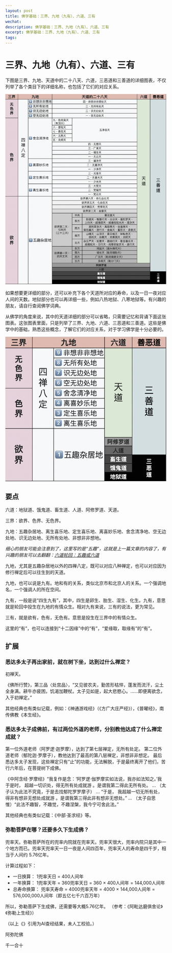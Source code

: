 ```yaml
---
layout: post
title: 佛学基础：三界、九地（九有）、六道、三有
wechat: 
description: 佛学基础：三界、九地（九有）、六道、三有
excerpt: 佛学基础：三界、九地（九有）、六道、三有
tags:
---
```


# 三界、九地（九有）、六道、三有

下图是三界、九地、天道中的二十八天、六道，三恶道和三善道的详细图表，不仅列举了各个类目下的详细名称，也包括了它们的对应关系。

![三界、九地、天道中的二十八天、六道，三恶道和三善道的详细图表](https://raw.githubusercontent.com/yuqianyi1001/yuqianyi1001.github.io/master/images/2025-10-02-22-52-56.png)

如果想要更详细的部分，还可以补充下各个天道所对应的寿命，以及一日一夜对应人间的天数。地狱部分也可以再详细一些，例如八热地狱、八寒地狱等。有兴趣的朋友，请自行查阅佛学词典。

从佛学的角度来说，其中的天道详细的部分可以省略，只需要记忆和背诵下面这张图表。这张图表里面，只是列举了三界、九地、六道、三恶道和三善道。这些是佛学中的基础，熟悉这些概念，了解它们的对应关系，对于学习佛学是十分必要的。

![](https://raw.githubusercontent.com/yuqianyi1001/yuqianyi1001.github.io/master/images/2025-10-02-22-54-04.png)

## 要点

六道：地狱道、饿鬼道、畜生道、人道、阿修罗道、天道。

三界：欲界、色界、无色界。

九地：五趣杂居地、离生喜乐地、定生喜乐地、离喜妙乐地、舍念清净地、空无边处地、识无边处地、无所有处地、非想非非想地。

*细心的朋友可能会注意到了，这里写的是“五趣”，这就是上一篇文章的内容了，有兴趣的朋友可以去翻翻：[六道轮回：五趣或六道](https://mp.weixin.qq.com/s/9Z5qe-2Ts3WapePuwDUp-w)*

九地，尤其是五趣杂居地以外的四禅八定，既可以对应八种禅定，也可以对应因为修行禅定后可以往生到的天道。

九地，也可以说是九有。地和有的关系，类似北京市和北京人的关系。一个强调地名，一个强调人的所在空间。

九有，一般是说“四生九有”，其中，四生是卵生、胎生、湿生、化生。九有，意思就是轮回中投生在九地的有情众生。相对九有来说，三有的说法，更为常见。

三有，就是欲有，色有，无色有。意思是投生在三界中的有情众生。

这里的“有”，也可以连接到“十二因缘”中的“有”，“爱缘取，取缘有”的“有”。

## 扩展

### 悉达多太子再出家前，就在树下坐，达到过什么禅定？

初禅天。

《佛所行赞》，第三品〈处宫品〉，“又见彼农夫，勤苦形枯悴，蓬发而流汗，尘土全身满。耕牛亦疲困，饥渴加鞭杖。太子见如是，起大悲愍心。……即便离欲念，入于初禅定。”

其他经典也有类似记载，例如：《神通游戏经》（《方广大庄严经》），《普曜经》，南传佛教《本生经》。

### 悉达多太子成佛前，有过两位外道的老师，分别教他达成了什么禅定成就？

第一位外道老师（阿罗逻·迦罗摩），达到了第七层禅定，无所有处定。
第二位外道老师（郁陀迦·罗摩子），教他达到了最高的第八层禅定，非想非非想定。
最后悉达多太子发现，这些禅定只有“止”的功能，无法解脱，于是最终离开了他们，苦行六年后，在菩提树下成佛。

《中阿含经·罗摩经》“我复作是念：‘阿罗逻·伽罗摩实如法说，我亦如法知之。’我于是时， 超越一切识处，得无所有处成就游 。是谓我第二得此无所有处。 … （太子认为此法不究竟，于是去找郁陀罗罗摩子） … “于是， 我超越一切无所有处，得非有想非无想处成就游 。是谓我第三得此非有想非无想处。” … （太子自思惟）“此法不趣智，不趣觉，不趣涅槃，我今宁可舍此法。”

其他经典也有类似记载：《中部·圣求经》等。

### 弥勒菩萨在哪？还要多久下生成佛？

兜率天。弥勒菩萨所在的兜率内院就在兜率天。兜率天很大，兜率内院只是其中一个地方而已。兜率天兜率天一日一夜是人间四百年，兜率天人的寿命是四千岁，相当于人间约 5.76亿年。

计算过程如下：
* 一日换算： 1兜率天日 = 400人间年
* 一年换算： 1兜率天年 = 360兜率天日 = 360 × 400人间年 = 144,000人间年
* 总寿命换算： 兜率天寿命 = 4000兜率天年 = 4000 × 144,000人间年 = 576,000,000人间年（即五亿七千六百万年）

所以，弥勒菩萨下生成佛，还需要等大概5.76亿年。
（参考：《阿毗达磨俱舍论》《弥勒上生经》）

（以上《》引用为AI查经结果，未人工校验。）

阿弥陀佛

千一合十

